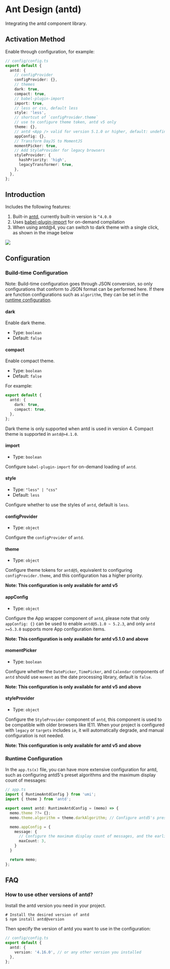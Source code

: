 # Ant Design (antd)

Integrating the antd component library.

## Activation Method

Enable through configuration, for example:

```ts
// config/config.ts
export default {
  antd: {
    // configProvider
    configProvider: {},
    // themes
    dark: true,
    compact: true,
    // babel-plugin-import
    import: true,
    // less or css, default less
    style: 'less',
    // shortcut of `configProvider.theme`
    // use to configure theme token, antd v5 only
    theme: {},
    // antd <App /> valid for version 5.1.0 or higher, default: undefined
    appConfig: {},
    // Transform DayJS to MomentJS
    momentPicker: true,
    // Add StyleProvider for legacy browsers
    styleProvider: {
      hashPriority: 'high',
      legacyTransformer: true,
    },
  },
};
```

## Introduction

Includes the following features:

1. Built-in [antd](https://ant.design/), currently built-in version is `^4.0.0`
2. Uses [babel-plugin-import](https://github.com/ant-design/babel-plugin-import) for on-demand compilation
3. When using antd@4, you can switch to dark theme with a single click, as shown in the image below

![](https://gw.alipayobjects.com/mdn/rms_08e378/afts/img/A*mYU9R4YFxscAAAAAAAAAAABkARQnAQ)

## Configuration

### Build-time Configuration

Note: Build-time configuration goes through JSON conversion, so only configurations that conform to JSON format can be performed here. If there are function configurations such as `algorithm`, they can be set in the [runtime configuration](#runtime-configuration).

#### dark

Enable dark theme.

- Type: `boolean`
- Default: `false`

#### compact

Enable compact theme.

- Type: `boolean`
- Default: `false`

For example:

```ts
export default {
  antd: {
    dark: true,
    compact: true,
  },
};
```

Dark theme is only supported when antd is used in version 4. Compact theme is supported in `antd@>4.1.0`.

#### import

- Type: `boolean`

Configure `babel-plugin-import` for on-demand loading of `antd`.

#### style

- Type: `"less" | "css"`
- Default: `less`

Configure whether to use the styles of `antd`, default is `less`.

#### configProvider

- Type: `object`

Configure the `configProvider` of `antd`.

#### theme

- Type: `object`

Configure theme tokens for `antd@5`, equivalent to configuring `configProvider.theme`, and this configuration has a higher priority.

**Note: This configuration is only available for antd v5**

#### appConfig

- Type: `object`

Configure the App wrapper component of `antd`, please note that only `appConfig: {}` can be used to enable `antd@5.1.0 ~ 5.2.3`, and only `antd >=5.3.0` supports more App configuration items.

**Note: This configuration is only available for antd v5.1.0 and above**

#### momentPicker

- Type: `boolean`

Configure whether the `DatePicker`, `TimePicker`, and `Calendar` components of `antd` should use `moment` as the date processing library, default is `false`.

**Note: This configuration is only available for antd v5 and above**

#### styleProvider

- Type: `object`

Configure the `StyleProvider` component of `antd`, this component is used to be compatible with older browsers like IE11. When your project is configured with `legacy` or `targets` includes `ie`, it will automatically degrade, and manual configuration is not needed.

**Note: This configuration is only available for antd v5 and above**

### Runtime Configuration

In the `app.ts(x)` file, you can have more extensive configuration for antd, such as configuring antd5's preset algorithms and the maximum display count of messages:

```ts
// app.ts
import { RuntimeAntdConfig } from 'umi';
import { theme } from 'antd';

export const antd: RuntimeAntdConfig = (memo) => {
  memo.theme ??= {};
  memo.theme.algorithm = theme.darkAlgorithm; // Configure antd5's preset dark algorithm

  memo.appConfig = {
    message: {
      // Configure the maximum display count of messages, and the earliest message will be automatically closed when it exceeds the limit
      maxCount: 3,
    }
  }

  return memo;
};
```

## FAQ

### How to use other versions of antd?

Install the antd version you need in your project.


```shell
# Install the desired version of antd
$ npm install antd@version
```

Then specify the version of antd you want to use in the configuration:

```ts
// config/config.ts
export default {
  antd: {
    version: '4.16.0', // or any other version you installed
  },
};
```

